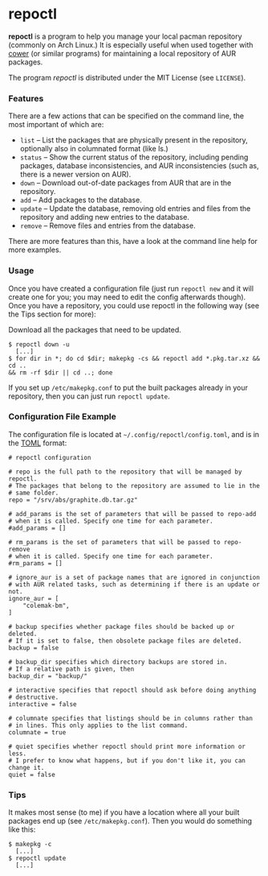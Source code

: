 repoctl
========

**repoctl** is a program to help you manage your local pacman repository
(commonly on Arch Linux.) It is especially useful when used together with
[cower](https://github.com/falconindy/cower) (or similar programs) for
maintaining a local repository of AUR packages.

The program *repoctl* is distributed under the MIT License (see `LICENSE`).

### Features
There are a few actions that can be specified on the command line, the most
important of which are:

  - `list` – List the packages that are physically present in the repository,
    optionally also in columnated format (like ls.)
  - `status` – Show the current status of the repository, including pending
    packages, database inconsistencies, and AUR inconsistencies (such as,
    there is a newer version on AUR).
  - `down` – Download out-of-date packages from AUR that are in the repository.
  - `add` – Add packages to the database.
  - `update` – Update the database, removing old entries and files from the
    repository and adding new entries to the database.
  - `remove` – Remove files and entries from the database.

There are more features than this, have a look at the command line help for
more examples.

### Usage
Once you have created a configuration file (just run `repoctl new` and it will
create one for you; you may need to edit the config afterwards though). Once you
have a repository, you could use repoctl in the following way
(see the Tips section for more):

Download all the packages that need to be updated.

    $ repoctl down -u
      [...]
    $ for dir in *; do cd $dir; makepkg -cs && repoctl add *.pkg.tar.xz && cd ..
    && rm -rf $dir || cd ..; done

If you set up `/etc/makepkg.conf` to put the built packages already in your
repository, then you can just run `repoctl update`.

### Configuration File Example
The configuration file is located at `~/.config/repoctl/config.toml`, and is in the
[TOML](https://github.com/toml-lang/toml) format:

```
# repoctl configuration

# repo is the full path to the repository that will be managed by repoctl.
# The packages that belong to the repository are assumed to lie in the
# same folder.
repo = "/srv/abs/graphite.db.tar.gz"

# add_params is the set of parameters that will be passed to repo-add
# when it is called. Specify one time for each parameter.
#add_params = []

# rm_params is the set of parameters that will be passed to repo-remove
# when it is called. Specify one time for each parameter.
#rm_params = []

# ignore_aur is a set of package names that are ignored in conjunction
# with AUR related tasks, such as determining if there is an update or not.
ignore_aur = [
    "colemak-bm",
]

# backup specifies whether package files should be backed up or deleted.
# If it is set to false, then obsolete package files are deleted.
backup = false

# backup_dir specifies which directory backups are stored in.
# If a relative path is given, then 
backup_dir = "backup/"

# interactive specifies that repoctl should ask before doing anything
# destructive.
interactive = false

# columnate specifies that listings should be in columns rather than
# in lines. This only applies to the list command.
columnate = true

# quiet specifies whether repoctl should print more information or less.
# I prefer to know what happens, but if you don't like it, you can change it.
quiet = false
```

### Tips
It makes most sense (to me) if you have a location where all your built
packages end up (see `/etc/makepkg.conf`). Then you would do something like
this:

    $ makepkg -c
      [...]
    $ repoctl update
      [...]
